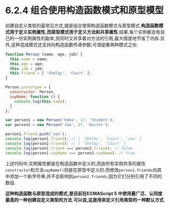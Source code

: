 # 6.2.4 组合使用构造函数模式和原型模型

创建自定义类型的最常见方式,就是组合使用构造函数模式与原型模式.**构造函数模式用于定义实例属性,而原型模式用于定义方法和共享属性**.结果,每个实例都会有自己的一份实例属性的副本,但同时又共享着对方法的引用,最大限度地节省了内存.另外,这种混成模式还支持向构造函数传递参数;可谓是集两种模式之长:

``` js .line-numbers
function Person (name, age, job) {
  this.name = name;
  this.age = age;
  this.job = job;
  this.friend = [ 'Shelby', 'Court' ];
}

Person.prototype = {
  constructor: Person,
  sayName: function () {
    console.log(this.name);
  }
};

var person1 = new Person('Emma', 17, 'Student');
var person2 = new Person('Jam', 27, 'Doctor');

person1.friend.push('van');
console.log(person1.friend); // [ 'Shelby', 'Court', 'van' ]
console.log(person2.friend); // [ 'Shelby', 'Court' ]
console.log(person1.friend === person2.friend); // false
console.log(person1.sayName === person2.sayName); // true
```

上述代码中,实例属性都是在构造函数中定义的,而由所有实例共享的属性`constructor`和方法`sayName()`则是在原型中定义的.而修改`person1.friends`向其中添加一个新字符串,并不会影响到`person2.friends`,因为它们分别引用了不同的数组.

**这种构造函数与原型混成的模式,是目前在ECMAScript 5 中使用最广泛、认同度最高的一种创建自定义类型的方法.可以说,这是用来定义引用类型的一种默认方式**.
